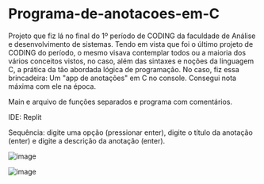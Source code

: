 # Programa-de-anotacoes-em-C

Projeto que fiz lá no final do 1º período de CODING da faculdade de Análise e desenvolvimento de sistemas. Tendo em vista que foi o último projeto de CODING do período, o mesmo visava contemplar todos ou a maioria dos vários conceitos vistos, no caso, além das sintaxes e noções da linguagem C, a prática da tão abordada lógica de programação. No caso, fiz essa brincadeira: Um "app de anotações" em C no console. Consegui nota máxima com ele na época. 

Main e arquivo de funções separados e programa com comentários.

IDE: Replit

Sequência: digite uma opção (pressionar enter), digite o título da anotação (enter) e digite a descrição da anotação (enter).

![image](https://github.com/diegodbf/Ultima_Avaliacao_CODING_Programa_De_Anotacoes_em_C/assets/101150281/ed126298-ea5d-4b54-9d0e-2dbcd1923ff4)

![image](https://github.com/diegodbf/Ultima_Avaliacao_CODING_Programa_De_Anotacoes_em_C/assets/101150281/315e00c6-8d16-41ed-8c26-926f056f9b58)



